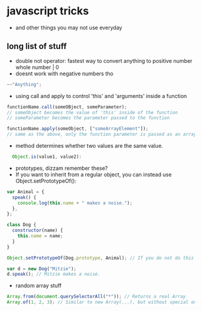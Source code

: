 # javascript tricks

- and other things you may not use everyday

## long list of stuff

- double not operator: fastest way to convert anything to positive number whole number | 0
- doesnt work with negative numbers tho

```js
~~"Anything";
```

- using call and apply to control 'this' and 'arguments' inside a function

```js
functionName.call(someOBject, someParameter);
// someObject becomes the value of 'this' inside of the function
// someParameter becomes the parameter passed to the function

functionName.apply(someObject, ["someArrayElement"]);
// same as the above, only the function parameter is passed as an array
```

- method determines whether two values are the same value.

```js
  Object.is(value1, value2):
```

- prototypes, dizzam remember these?
- If you want to inherit from a regular object, you can instead use Object.setPrototypeOf():

```js
var Animal = {
  speak() {
    console.log(this.name + " makes a noise.");
  },
};

class Dog {
  constructor(name) {
    this.name = name;
  }
}

Object.setPrototypeOf(Dog.prototype, Animal); // If you do not do this you will get a TypeError when you invoke speak

var d = new Dog("Mitzie");
d.speak(); // Mitzie makes a noise.
```

- random array stuff

```js
Array.from(document.querySelectorAll("*")); // Returns a real Array
Array.of(1, 2, 3); // Similar to new Array(...), but without special one-arg behavior
```
